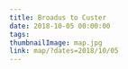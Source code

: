 ```yaml
---
title: Broadus to Custer
date: 2018-10-05 00:00:00
tags:
thumbnailImage: map.jpg
link: map/?dates=2018/10/05
---
```

<!-- excerpt -->
